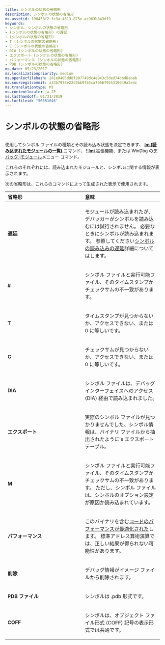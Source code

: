 ```yaml
---
title: シンボルの状態の省略形
description: シンボルの状態の省略形
ms.assetid: 198453f2-fc9a-4313-875e-ac963b843df9
keywords:
- シンボル、シンボルの状態の省略形
- (シンボルの状態の省略形) の遅延
- (シンボルの状態の省略形)
- T (シンボルの状態の省略形)
- C (シンボルの状態の省略形)
- DIA (シンボルの状態の省略形)
- エクスポート (シンボルの状態の省略形)
- パフォーマンス (シンボルの状態の省略形)
- PDB (シンボルの状態の省略形)
ms.date: 05/23/2017
ms.localizationpriority: medium
ms.openlocfilehash: 241e0405dd8f207749dc4e943c5ded74dbd8abab
ms.sourcegitcommit: a33b7978e22d5bb9f65ca7056f955319049a2e4c
ms.translationtype: MT
ms.contentlocale: ja-JP
ms.lasthandoff: 01/31/2019
ms.locfileid: "56551046"
---
```

# <a name="symbol-status-abbreviations"></a>シンボルの状態の省略形


## <span id="ddk_symbol_status_abbreviations_dbg"></span><span id="DDK_SYMBOL_STATUS_ABBREVIATIONS_DBG"></span>


使用してシンボル ファイルの種類とその読み込み状態を決定できます、 [ **lm (読み込まれたモジュールの一覧)** ](lm--list-loaded-modules-.md)コマンド、 [ **! lmi** ](-lmi.md)拡張機能、または WinDbg の[デバッグ |モジュール](debug---modules.md)メニュー コマンド。

これらのそれぞれには、読み込まれたモジュールと、シンボルに関する情報が表示されます。

次の省略形は、これらのコマンドによって生成された表示で使用されます。

<table>
<colgroup>
<col width="50%" />
<col width="50%" />
</colgroup>
<thead>
<tr class="header">
<th align="left">省略形</th>
<th align="left">意味</th>
</tr>
</thead>
<tbody>
<tr class="odd">
<td align="left"><p><strong>遅延</strong></p></td>
<td align="left"><p>モジュールが読み込まれたが、デバッガーがシンボルを読み込むには試行されません。 必要なときにシンボルが読み込まれます。 参照してください<a href="deferred-symbol-loading.md" data-raw-source="[Deferred Symbol Loading](deferred-symbol-loading.md)">シンボルの読み込みの遅延</a>詳細についてはします。</p></td>
</tr>
<tr class="even">
<td align="left"><p><strong>#</strong></p></td>
<td align="left"><p>シンボル ファイルと実行可能ファイル、そのタイムスタンプかチェックサムの不一致があります。</p></td>
</tr>
<tr class="odd">
<td align="left"><p><strong>T</strong></p></td>
<td align="left"><p>タイムスタンプが見つからないか、アクセスできない、または 0 に等しいです。</p></td>
</tr>
<tr class="even">
<td align="left"><p><strong>C</strong></p></td>
<td align="left"><p>チェックサムが見つからないか、アクセスできない、または 0 に等しいです。</p></td>
</tr>
<tr class="odd">
<td align="left"><p><strong>DIA</strong></p></td>
<td align="left"><p>シンボル ファイルは、デバッグ インターフェイスへのアクセス (DIA) 経由で読み込まれました。</p></td>
</tr>
<tr class="even">
<td align="left"><p><strong>エクスポート</strong></p></td>
<td align="left"><p>実際のシンボル ファイルが見つかりませんでした、シンボル情報は、バイナリ ファイルから抽出されたように&#39;s エクスポート テーブル。</p></td>
</tr>
<tr class="odd">
<td align="left"><p><strong>M</strong></p></td>
<td align="left"><p>シンボル ファイルと実行可能ファイル、そのタイムスタンプかチェックサムの不一致があります。 ただし、シンボル ファイルは、シンボルのオプション設定が原因か読み込まれています。</p></td>
</tr>
<tr class="even">
<td align="left"><p><strong>パフォーマンス</strong></p></td>
<td align="left"><p>このバイナリを含む<a href="debugging-performance-optimized-code.md" data-raw-source="[performance-optimized code](debugging-performance-optimized-code.md)">コードのパフォーマンスが最適化された</a>します。 標準アドレス算術演算では、正しい結果が得られない可能性があります。</p></td>
</tr>
<tr class="odd">
<td align="left"><p><strong>削除</strong></p></td>
<td align="left"><p>デバッグ情報がイメージ ファイルから削除されます。</p></td>
</tr>
<tr class="even">
<td align="left"><p><strong>PDB ファイル</strong></p></td>
<td align="left"><p>シンボルは .pdb 形式です。</p></td>
</tr>
<tr class="odd">
<td align="left"><p><strong>COFF</strong></p></td>
<td align="left"><p>シンボルは、オブジェクト ファイル形式 (COFF) 記号の表示形式では共通です。</p></td>
</tr>
</tbody>
</table>

 

 

 





